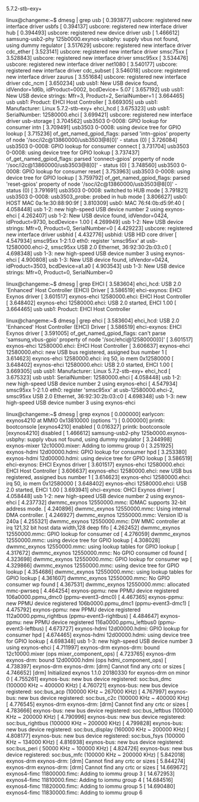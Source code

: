 5.7.2-stb-exy+

linux@changeme:~$ dmesg | grep usb
[    0.393877] usbcore: registered new interface driver usbfs
[    0.394137] usbcore: registered new interface driver hub
[    0.394493] usbcore: registered new device driver usb
[    1.466612] samsung-usb2-phy 125b0000.exynos-usbphy: supply vbus not found, using dummy regulator
[    3.517629] usbcore: registered new interface driver cdc_ether
[    3.523141] usbcore: registered new interface driver smsc75xx
[    3.528843] usbcore: registered new interface driver smsc95xx
[    3.534476] usbcore: registered new interface driver net1080
[    3.540177] usbcore: registered new interface driver cdc_subset
[    3.546018] usbcore: registered new interface driver zaurus
[    3.551684] usbcore: registered new interface driver cdc_ncm
[    3.650234] usb usb1: New USB device found, idVendor=1d6b, idProduct=0002, bcdDevice= 5.07
[    3.657192] usb usb1: New USB device strings: Mfr=3, Product=2, SerialNumber=1
[    3.664465] usb usb1: Product: EHCI Host Controller
[    3.669305] usb usb1: Manufacturer: Linux 5.7.2-stb-exy+ ehci_hcd
[    3.675323] usb usb1: SerialNumber: 12580000.ehci
[    3.699421] usbcore: registered new interface driver usb-storage
[    3.704562] usb3503 0-0008: GPIO lookup for consumer intn
[    3.709491] usb3503 0-0008: using device tree for GPIO lookup
[    3.715236] of_get_named_gpiod_flags: parsed 'intn-gpios' property of node '/soc/i2c@13860000/usb3503@8[0]' - status (0)
[    3.726084] usb3503 0-0008: GPIO lookup for consumer connect
[    3.731704] usb3503 0-0008: using device tree for GPIO lookup
[    3.737437] of_get_named_gpiod_flags: parsed 'connect-gpios' property of node '/soc/i2c@13860000/usb3503@8[0]' - status (0)
[    3.748560] usb3503 0-0008: GPIO lookup for consumer reset
[    3.753963] usb3503 0-0008: using device tree for GPIO lookup
[    3.759792] of_get_named_gpiod_flags: parsed 'reset-gpios' property of node '/soc/i2c@13860000/usb3503@8[0]' - status (0)
[    3.791691] usb3503 0-0008: switched to HUB mode
[    3.791821] usb3503 0-0008: usb3503_probe: probed in hub mode
[    3.806627] usb0: HOST MAC 0a:1e:30:88:90:9f
[    3.810309] usb0: MAC 76:f4:0b:d5:9f:40
[    4.058448] usb 1-2: new high-speed USB device number 2 using exynos-ehci
[    4.262407] usb 1-2: New USB device found, idVendor=0424, idProduct=9730, bcdDevice= 1.00
[    4.269949] usb 1-2: New USB device strings: Mfr=0, Product=0, SerialNumber=0
[    4.429223] usbcore: registered new interface driver usbhid
[    4.432776] usbhid: USB HID core driver
[    4.547934] smsc95xx 1-2:1.0 eth0: register 'smsc95xx' at usb-12580000.ehci-2, smsc95xx USB 2.0 Ethernet, 36:92:30:2b:03:c0
[    4.698348] usb 1-3: new high-speed USB device number 3 using exynos-ehci
[    4.900808] usb 1-3: New USB device found, idVendor=0424, idProduct=3503, bcdDevice=a1.a0
[    4.903543] usb 1-3: New USB device strings: Mfr=0, Product=0, SerialNumber=0


linux@changeme:~$ dmesg | grep EHCI
[    3.583604] ehci_hcd: USB 2.0 'Enhanced' Host Controller (EHCI) Driver
[    3.586519] ehci-exynos: EHCI Exynos driver
[    3.601517] exynos-ehci 12580000.ehci: EHCI Host Controller
[    3.648402] exynos-ehci 12580000.ehci: USB 2.0 started, EHCI 1.00
[    3.664465] usb usb1: Product: EHCI Host Controller


linux@changeme:~$ dmesg | grep ehci
[    3.583604] ehci_hcd: USB 2.0 'Enhanced' Host Controller (EHCI) Driver
[    3.586519] ehci-exynos: EHCI Exynos driver
[    3.591005] of_get_named_gpiod_flags: can't parse 'samsung,vbus-gpio' property of node '/soc/ehci@12580000[0]'
[    3.601517] exynos-ehci 12580000.ehci: EHCI Host Controller
[    3.606637] exynos-ehci 12580000.ehci: new USB bus registered, assigned bus number 1
[    3.614623] exynos-ehci 12580000.ehci: irq 50, io mem 0x12580000
[    3.648402] exynos-ehci 12580000.ehci: USB 2.0 started, EHCI 1.00
[    3.669305] usb usb1: Manufacturer: Linux 5.7.2-stb-exy+ ehci_hcd
[    3.675323] usb usb1: SerialNumber: 12580000.ehci
[    4.058448] usb 1-2: new high-speed USB device number 2 using exynos-ehci
[    4.547934] smsc95xx 1-2:1.0 eth0: register 'smsc95xx' at usb-12580000.ehci-2, smsc95xx USB 2.0 Ethernet, 36:92:30:2b:03:c0
[    4.698348] usb 1-3: new high-speed USB device number 3 using exynos-ehci


linux@changeme:~$ dmesg | grep exynos
[    0.000000] earlycon: exynos4210 at MMIO 0x13810000 (options '')
[    0.000000] printk: bootconsole [exynos4210] enabled
[    0.016327] printk: bootconsole [exynos4210] disabled
[    1.466612] samsung-usb2-phy 125b0000.exynos-usbphy: supply vbus not found, using dummy regulator
[    3.244998] exynos-mixer 12c10000.mixer: Adding to iommu group 0
[    3.251925] exynos-hdmi 12d00000.hdmi: GPIO lookup for consumer hpd
[    3.253380] exynos-hdmi 12d00000.hdmi: using device tree for GPIO lookup
[    3.586519] ehci-exynos: EHCI Exynos driver
[    3.601517] exynos-ehci 12580000.ehci: EHCI Host Controller
[    3.606637] exynos-ehci 12580000.ehci: new USB bus registered, assigned bus number 1
[    3.614623] exynos-ehci 12580000.ehci: irq 50, io mem 0x12580000
[    3.648402] exynos-ehci 12580000.ehci: USB 2.0 started, EHCI 1.00
[    3.693941] ohci-exynos: OHCI Exynos driver
[    4.058448] usb 1-2: new high-speed USB device number 2 using exynos-ehci
[    4.237732] dwmmc_exynos 12550000.mmc: IDMAC supports 32-bit address mode.
[    4.240896] dwmmc_exynos 12550000.mmc: Using internal DMA controller.
[    4.246927] dwmmc_exynos 12550000.mmc: Version ID is 240a
[    4.255321] dwmmc_exynos 12550000.mmc: DW MMC controller at irq 121,32 bit host data width,128 deep fifo
[    4.262452] dwmmc_exynos 12550000.mmc: GPIO lookup for consumer cd
[    4.276059] dwmmc_exynos 12550000.mmc: using device tree for GPIO lookup
[    4.308028] dwmmc_exynos 12550000.mmc: using lookup tables for GPIO lookup
[    4.317672] dwmmc_exynos 12550000.mmc: No GPIO consumer cd found
[    4.323698] dwmmc_exynos 12550000.mmc: GPIO lookup for consumer wp
[    4.329866] dwmmc_exynos 12550000.mmc: using device tree for GPIO lookup
[    4.354686] dwmmc_exynos 12550000.mmc: using lookup tables for GPIO lookup
[    4.361607] dwmmc_exynos 12550000.mmc: No GPIO consumer wp found
[    4.367531] dwmmc_exynos 12550000.mmc: allocated mmc-pwrseq
[    4.464254] exynos-ppmu: new PPMU device registered 106a0000.ppmu_dmc0 (ppmu-event3-dmc0)
[    4.467365] exynos-ppmu: new PPMU device registered 106b0000.ppmu_dmc1 (ppmu-event3-dmc1)
[    4.475792] exynos-ppmu: new PPMU device registered 112a0000.ppmu_rightbus (ppmu-event3-rightbus)
[    4.484647] exynos-ppmu: new PPMU device registered 116a0000.ppmu_leftbus0 (ppmu-event3-leftbus)
[    4.673727] exynos-hdmi 12d00000.hdmi: GPIO lookup for consumer hpd
[    4.674465] exynos-hdmi 12d00000.hdmi: using device tree for GPIO lookup
[    4.698348] usb 1-3: new high-speed USB device number 3 using exynos-ehci
[    4.711997] exynos-drm exynos-drm: bound 12c10000.mixer (ops mixer_component_ops)
[    4.723765] exynos-drm exynos-drm: bound 12d00000.hdmi (ops hdmi_component_ops)
[    4.738397] exynos-drm exynos-drm: [drm] Cannot find any crtc or sizes
[    4.746652] [drm] Initialized exynos 1.1.0 20180330 for exynos-drm on minor 0
[    4.755261] exynos-bus: new bus device registered: soc:bus_dmc (100000 KHz ~ 400000 KHz)
[    4.760721] exynos-bus: new bus device registered: soc:bus_acp (100000 KHz ~ 267000 KHz)
[    4.767997] exynos-bus: new bus device registered: soc:bus_c2c (100000 KHz ~ 400000 KHz)
[    4.776545] exynos-drm exynos-drm: [drm] Cannot find any crtc or sizes
[    4.783666] exynos-bus: new bus device registered: soc:bus_leftbus (100000 KHz ~ 200000 KHz)
[    4.790996] exynos-bus: new bus device registered: soc:bus_rightbus (100000 KHz ~ 200000 KHz)
[    4.799828] exynos-bus: new bus device registered: soc:bus_display (160000 KHz ~ 200000 KHz)
[    4.808177] exynos-bus: new bus device registered: soc:bus_fsys (100000 KHz ~ 134000 KHz)
[    4.816938] exynos-bus: new bus device registered: soc:bus_peri ( 50000 KHz ~ 100000 KHz)
[    4.824726] exynos-bus: new bus device registered: soc:bus_mfc (100000 KHz ~ 200000 KHz)
[    5.842018] exynos-drm exynos-drm: [drm] Cannot find any crtc or sizes
[    5.844274] exynos-drm exynos-drm: [drm] Cannot find any crtc or sizes
[   14.669672] exynos4-fimc 11800000.fimc: Adding to iommu group 3
[   14.672953] exynos4-fimc 11810000.fimc: Adding to iommu group 4
[   14.684516] exynos4-fimc 11820000.fimc: Adding to iommu group 5
[   14.690480] exynos4-fimc 11830000.fimc: Adding to iommu group 6